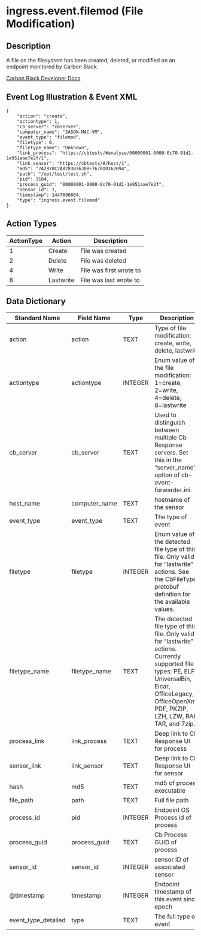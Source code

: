 # ingress.event.filemod (File Modification)

## Description

A file on the filesystem has been created, deleted, or modified on an endpoint monitored by Carbon Black.

[Carbon Black Developer Docs](https://developer.carbonblack.com/reference/enterprise-response/event-forwarder/event-schema/#ingress-event-filemod-file-modification)

## Event Log Illustration & Event XML
```
{
    "action": "create",
    "actiontype": 1,
    "cb_server": "cbserver",
    "computer_name": "JASON-MAC-VM",
    "event_type": "filemod",
    "filetype": 0,
    "filetype_name": "Unknown",
    "link_process": "https://cbtests/#analyze/00000001-0000-0c70-01d1-1e951aae7e2f/1",
    "link_sensor": "https://cbtests/#/host/1",
    "md5": "7A2870C2A8283B3630BF7670D0362B94",
    "path": "/opt/test/test.sh",
    "pid": 3184,
    "process_guid": "00000001-0000-0c70-01d1-1e951aae7e2f",
    "sensor_id": 1,
    "timestamp": 1447696804,
    "type": "ingress.event.filemod"
}
```
## Action Types
|   ActionType    | Action  |   Description    |
|   ----------     |    ------- |   --------    |
|   1   |   Create  |   File was created    |
|   2   |   Delete  |   File was deleted    |
|   4   |   Write   |   File was first wrote to |
|   8   | Lastwrite |   File was last wrote to  |

## Data Dictionary

|	Standard Name	|	Field Name	|	Type	|	Description	|	Sample Value	|
|	-------------	|	----------	|	----	|	-----------	|	------------	|
|	action	|	action	|	TEXT	|	Type of file modification: create, write, delete, lastwrite	|	create	|
|   actiontype		|	actiontype	|	INTEGER	|	Enum value of the file modification: 1=create, 2=write, 4=delete, 8=lastwrite	|	1	|
|	cb_server	|	cb_server	|	TEXT	|	Used to distinguish between multiple Cb Response servers. Set this in the “server_name” option of cb-event-forwarder.ini.	|	cbserver	|
|	host_name	|	computer_name	|	TEXT	|	hostname of the sensor	|	JASON-MAC-VM	|
|	event_type	|	event_type	|	TEXT	|	The type of event	|	filemod	|
|	filetype	|	filetype	|	INTEGER	|	Enum value of the detected file type of this file. Only valid for “lastwrite” actions. See the CbFileType protobuf definition for the available values.	|	0	|
|	filetype_name	|	filetype_name	|	TEXT	|		The detected file type of this file. Only valid for “lastwrite” actions. Currently supported file types: PE, ELF, UniversalBin, Eicar, OfficeLegacy, OfficeOpenXml, PDF, PKZIP, LZH, LZW, RAR, TAR, and 7zip.	|	Unknown	|
|	process_link	|	link_process	|	TEXT	|	Deep link to Cb Response UI for process	|	https://cbtests/#analyze/00000001-0000-0c70-01d1-1e951aae7e2f/1	|
|	sensor_link	|	link_sensor	|	TEXT	|	Deep link to Cb Response UI for sensor	|	https://cbtests/#/host/1	|
|	hash	|	md5	|	TEXT	|	md5 of process executable	|	7A2870C2A8283B3630BF7670D0362B94	|
|	file_path	|	path	|	TEXT	|	Full file path	|	/opt/test/test.sh	|
|	process_id	|	pid	|	INTEGER	|	Endpoint OS Process id of process	|	3184	|
|	process_guid	|	process_guid	|	TEXT	|	Cb Process GUID of process	|	00000001-0000-0c70-01d1-1e951aae7e2f	|
|	sensor_id	|	sensor_id	|	INTEGER	|	sensor ID of associated sensor	|	1	|
|	@timestamp	|	timestamp	|	INTEGER	|	Endpoint timestamp of this event since epoch	|	1447696804	|
|	event_type_detailed	|	type	|	TEXT	|		The full type of event	|	ingress.event.filemod	|
